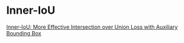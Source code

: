 # Inner-IoU
[Inner-IoU: More Effective Intersection over Union Loss with Auxiliary Bounding Box](https://arxiv.org/abs/2311.02877)
